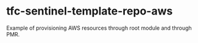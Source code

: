 # tfc-sentinel-template-repo-aws

Example of provisioning AWS resources through root module and through PMR.
